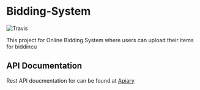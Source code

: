 # Bidding-System

![Travis](https://travis-ci.org/Omi10/Online-Bidding-system.svg?branch=master)

This project for Online Bidding System where users can upload their items for biddincu

## API Documentation

Rest API doucmentation for can be found at [Apiary](http://docs.biddingsystemapi.apiary.io/#)



